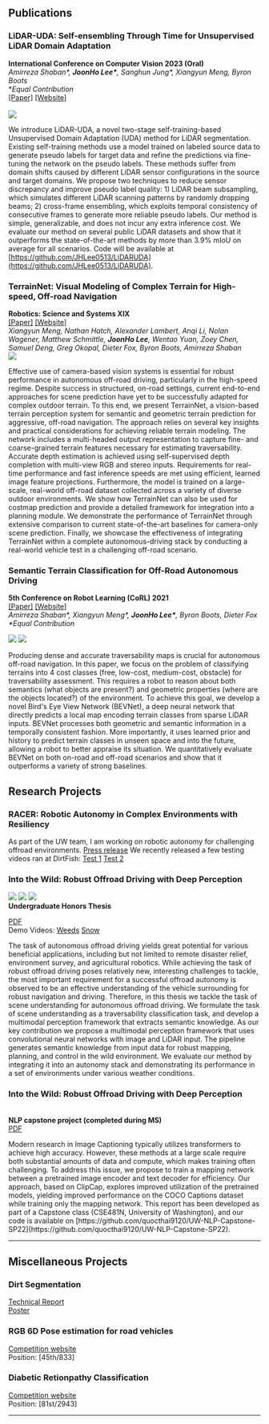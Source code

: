 [comment]: <> (## Portfolio)

[comment]: <> (---)

## Publications 

### LiDAR-UDA: Self-ensembling Through Time for Unsupervised LiDAR Domain Adaptation
**International Conference on Computer Vision 2023 (Oral)**
<br>
<i>Amirreza Shaban\*, <b>JoonHo Lee\*</b>, Sanghun Jung\*, Xiangyun Meng, Byron Boots</i>
<br>
**Equal Contribution*
<br>
[[Paper]](https://github.com/JHLee0513/LiDARUDA/blob/main/paper.pdf) [[Website]](https://sites.google.com/view/lidaruda)
<br>
<br>
<img src="images/lidaruda_main_figure-embedded.jpg?raw=true"/>

We introduce LiDAR-UDA, a novel two-stage self-training-based Unsupervised Domain Adaptation (UDA) method for LiDAR segmentation. Existing self-training methods use a model trained on labeled source data to generate pseudo labels for target data and refine the predictions via fine-tuning the network on the pseudo labels. These methods suffer from domain shifts caused by different LiDAR sensor configurations in the source and target domains. We propose two techniques to reduce sensor discrepancy and improve pseudo label quality: 1) LiDAR beam subsampling, which simulates different LiDAR scanning patterns by randomly dropping beams; 2) cross-frame ensembling, which exploits temporal consistency of consecutive frames to generate more reliable pseudo labels. Our method is simple, generalizable, and does not incur any extra inference cost. We evaluate our method on several public LiDAR datasets and show that it outperforms the state-of-the-art methods by more than 3.9% mIoU on average for all scenarios. Code will be available at [https://github.com/JHLee0513/LiDARUDA](https://github.com/JHLee0513/LiDARUDA).

### TerrainNet: Visual Modeling of Complex Terrain for High-speed, Off-road Navigation
**Robotics: Science and Systems XIX**
<br>
[[Paper]](https://arxiv.org/abs/2303.15771) [[Website]](https://sites.google.com/view/visual-terrain-modeling)
<br>
*Xiangyun Meng, Nathan Hatch, Alexander Lambert, Anqi Li, Nolan Wagener, Matthew Schmittle, <b>JoonHo Lee</b>, Wentao Yuan, Zoey Chen, Samuel Deng, Greg Okopal, Dieter Fox, Byron Boots, Amirreza Shaban*
<br>
<img src="images/terrainnet.png?raw=true"/>

<!-- <b>
<br>
5th Conference on Robot Learning (CoRL) 2021
</b> -->
<p>
Effective use of camera-based vision systems is essential for robust performance in autonomous off-road driving, particularly in the high-speed regime. Despite success in structured, on-road settings, current end-to-end approaches for scene prediction have yet to be successfully adapted for complex outdoor terrain. To this end, we present TerrainNet, a vision-based terrain perception system for semantic and geometric terrain prediction for aggressive, off-road navigation. The approach relies on several key insights and practical considerations for achieving reliable terrain modeling. The network includes a multi-headed output representation to capture fine- and coarse-grained terrain features necessary for estimating traversability. Accurate depth estimation is achieved using self-supervised depth completion with multi-view RGB and stereo inputs. Requirements for real-time performance and fast inference speeds are met using efficient, learned image feature projections. Furthermore, the model is trained on a large-scale, real-world off-road dataset collected across a variety of diverse outdoor environments. We show how TerrainNet can also be used for costmap prediction and provide a detailed framework for integration into a planning module. We demonstrate the performance of TerrainNet through extensive comparison to current state-of-the-art baselines for camera-only scene prediction. Finally, we showcase the effectiveness of integrating TerrainNet within a complete autonomous-driving stack by conducting a real-world vehicle test in a challenging off-road scenario.
</p>

### Semantic Terrain Classification for Off-Road Autonomous Driving

<b>5th Conference on Robot Learning (CoRL) 2021</b>
<br>
[[Paper]](https://openreview.net/forum?id=AL4FPs84YdQ) [[Website]](https://sites.google.com/view/terrain-traversability/home)
<br>
<i>Amirreza Shaban\*, Xiangyun Meng\*, <b>JoonHo Lee\*</b>, Byron Boots, Dieter Fox</i>
<br>
<i>\*Equal Contribution</i>

<img src="images/warthog.png?raw=true"/>
<img src="images/canal.gif?raw=true"/>
<p>
Producing dense and accurate traversability maps is crucial for autonomous off-road navigation. In this paper, we focus on the problem of classifying terrains into 4 cost classes (free, low-cost, medium-cost, obstacle) for traversability assessment. This requires a robot to reason about both semantics (what objects are present?) and geometric properties (where are the objects located?) of the environment. To achieve this goal, we develop a novel Bird's Eye View Network (BEVNet), a deep neural network that directly predicts a local map encoding terrain classes from sparse LiDAR inputs. BEVNet processes both geometric and semantic information in a temporally consistent fashion. More importantly, it uses learned prior and history to predict terrain classes in unseen space and into the future, allowing a robot to better appraise its situation. We quantitatively evaluate BEVNet on both on-road and off-road scenarios and show that it outperforms a variety of strong baselines.
</p>

## Research Projects

### RACER: Robotic Autonomy in Complex Environments with Resiliency
As part of the UW team, I am working on robotic autonomy for challenging offroad environments.
[Press release](https://www.darpa.mil/news-events/2022-01-13)
We recently released a few testing videos ran at DirtFish:
[Test 1](https://youtu.be/ibNW6Vezqpc)
[Test 2](https://www.youtube.com/watch?v=7-G9uPJ07uQ)

### Into the Wild: Robust Offroad Driving with Deep Perception

[comment]: <> (<a href='pdf/JoonHo_thesis.pdf'>PDF</a>)
<img src="images/canal.png?raw=true"/>
<img src="images/snow.gif?raw=true"/>
<img src="images/weeds_combined.gif?raw=true"/>
<br>
<b>Undergraduate Honors Thesis</b>
<br>

[PDF](/pdf/JoonHo_thesis.pdf)
<br>
Demo Videos: [Weeds](https://youtu.be/Ze9WJevj-Hw) [Snow](https://youtu.be/w5pjYyfmYsI)
<br>

<p>
The task of autonomous offroad driving yields great potential for various beneficial applications, including but not limited to remote disaster relief, environment survey, and agricultural robotics. While achieving the task of robust offroad driving poses relatively new, interesting challenges to tackle, the most important requirement for a successful offroad autonomy is observed to be an effective understanding of the vehicle surrounding for robust navigation and driving. Therefore, in this thesis we tackle the task of scene understanding for autonomous offroad driving. We formulate the task of scene understanding as a traversability classification task, and develop a multimodal perception framework that extracts semantic knowledge. As our key contribution we propose a multimodal perception framework that uses convolutional neural networks with image and LiDAR input. The pipeline generates semantic knowledge from input data for robust mapping, planning, and control in the wild environment. We evaluate our method by integrating it into an autonomy stack and demonstrating its performance in a set of environments under various weather conditions.
</p>

### Into the Wild: Robust Offroad Driving with Deep Perception
[comment]: <> (<a href='pdf/clipcap++_report.pdf'>PDF</a>)
<br>
<b>NLP capstone project (completed during MS)</b>
<br>
[PDF](/pdf/clipcap++_report.pdf)
<p>
Modern research in Image Captioning typically utilizes transformers to achieve high accuracy. However, these methods at a large scale require both substantial amounts of data and compute, which makes training often challenging. To address this issue, we propose to train a mapping network between a pretrained image encoder and text decoder for efficiency. Our approach, based on ClipCap, explores improved utilization of the pretrained models, yielding improved performance on the COCO Captions dataset while training only the mapping network. This report has been developed as part of a Capstone class (CSE481N, University of Washington), and our code is available on [https://github.com/quocthai9120/UW-NLP-Capstone-SP22](https://github.com/quocthai9120/UW-NLP-Capstone-SP22).
</p>

---

## Miscellaneous Projects

### Dirt Segmentation
[Technical Report](/pdf/DL_report.pdf)
<br>
[Poster](/pdf/dirt_poster.pdf)

### RGB 6D Pose estimation for road vehicles
<a href='https://www.kaggle.com/c/pku-autonomous-driving'>Competition website</a>
<br>
Position: [45th/833]
<br>

### Diabetic Retionpathy Classification
<a href='https://www.kaggle.com/c/aptos2019-blindness-detection'>Competition website</a>
<br>
Position: [81st/2943]
<br>

[comment]: <> ([Project 3 Title]&#40;http://example.com/&#41;)

[comment]: <> (<img src="images/dummy_thumbnail.jpg?raw=true"/>)

[comment]: <> (---)

[comment]: <> (### Category Name 2)

[comment]: <> (- [Project 1 Title]&#40;http://example.com/&#41;)

[comment]: <> (- [Project 2 Title]&#40;http://example.com/&#41;)

[comment]: <> (- [Project 3 Title]&#40;http://example.com/&#41;)

[comment]: <> (- [Project 4 Title]&#40;http://example.com/&#41;)

[comment]: <> (- [Project 5 Title]&#40;http://example.com/&#41;)

[comment]: <> (---)




---
<!-- <p style="font-size:11px">Page template forked from <a href="https://github.com/evanca/quick-portfolio">evanca</a></p> -->
<!-- Remove above link if you don't want to attibute -->
